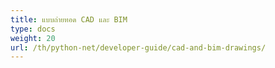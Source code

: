 ```yaml
---
title: แบบถ่ายทอด CAD และ BIM
type: docs
weight: 20
url: /th/python-net/developer-guide/cad-and-bim-drawings/
---
```

